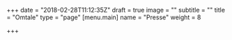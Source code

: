 +++
date = "2018-02-28T11:12:35Z"
draft = true
image = ""
subtitle = ""
title = "Omtale"
type = "page"
[menu.main]
name = "Presse"
weight = 8

+++
